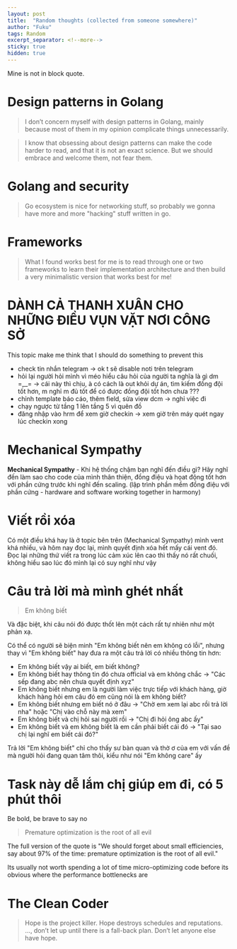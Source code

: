 ```yaml
---
layout: post
title:  "Random thoughts (collected from someone somewhere)"
author: "Fuku"
tags: Random
excerpt_separator: <!--more-->
sticky: true
hidden: true
---
```


Mine is not in block quote.

# Design patterns in Golang

<blockquote class="blockquote">
    <div class="quote-content">I don’t concern myself with design patterns in Golang, mainly because most of them in my opinion complicate things unnecessarily.</div>
</blockquote>

<blockquote class="blockquote">
    <div class="quote-content">I know that obsessing about design patterns can make the code harder to read, and<!--more--> that it is not an exact science. But we should embrace and welcome them, not fear them.</div>
</blockquote>

# Golang and security

<blockquote class="blockquote">
    <div class="quote-content">Go ecosystem is nice for networking stuff, so probably we gonna have more and more "hacking" stuff written in go.</div>
</blockquote>

# Frameworks

<blockquote class="blockquote">
    <div class="quote-content">What I found works best for me is to read through one or two frameworks to learn their implementation architecture and then build a very minimalistic version that works best for me!</div>
</blockquote>


# DÀNH CẢ THANH XUÂN CHO NHỮNG ĐIỀU VỤN VẶT NƠI CÔNG SỞ

This topic make me think that I should do something to prevent this

- check tin nhắn telegram &rarr; ok t sẽ disable noti trên telegram
- hỏi lại người hỏi mình vì méo hiểu câu hỏi của người ta nghĩa là gì dm =__= &rarr; cái này thì chịu, à có cách là out khỏi dự án, tìm kiếm đồng đội tốt hơn, m nghỉ m đủ tốt để có được đồng đội tốt hơn chưa ???
- chỉnh template báo cáo, thêm field, sửa view dcm &rarr; nghỉ việc đi
- chạy ngược từ tầng 1 lên tầng 5 vì quên đồ 
- đăng nhập vào hrm để xem giờ checkin &rarr; xem giờ trên máy quét ngay lúc checkin xong

# Mechanical Sympathy

**Mechanical Sympathy** - Khi hệ thống chậm bạn nghĩ đến điều gì? Hãy nghĩ đến làm sao cho code của mình thân thiện, đồng điệu và họat động tốt hơn với phần cứng trước khi nghĩ đến scaling. (lập trình phần mềm đồng điệu với phần cứng - hardware and software working together in harmony)

# Viết rồi xóa

Có một điều khá hay là ở topic bên trên (Mechanical Sympathy) mình vent khá nhiều, và hôm nay đọc lại, mình quyết định xóa hết mấy cái vent đó. Đọc lại những thứ viết ra trong lúc cảm xúc lên cao thì thấy nó rất chuối, không hiểu sao lúc đó mình lại có suy nghĩ như vậy

# Câu trả lời mà mình ghét nhất

<blockquote class="blockquote">
    <div class="quote-content">Em không biết</div>
</blockquote>

Và đặc biệt, khi câu nói đó được thốt lên một cách rất tự nhiên như một phản xạ.

Có thể có người sẽ biện minh "Em không biết nên em không có lỗi", nhưng thay vì "Em không biết" hay đưa ra một câu trả lời có nhiều thông tin hơn:

- Em không biết vậy ai biết, em biết không?
- Em không biết hay thông tin đó chưa official và em không chắc -> "Các sếp đang abc nên chưa quyết định xyz"
- Em không biết nhưng em là người làm việc trực tiếp với khách hàng, giờ khách hàng hỏi em câu đó em cũng nói là em không biết?
- Em không biết nhưng em biết nó ở đâu -> "Chờ em xem lại abc rồi trả lời nha" hoặc "Chị vào chỗ này mà xem"
- Em không biết và chị hỏi sai người rồi -> "Chị đi hỏi ông abc ấy"
- Em không biết và em không biết là em cần phải biết cái đó -> "Tại sao chị lại nghĩ em biết cái đó?"

Trả lời "Em không biết" chỉ cho thấy sư bàn quan và thờ ơ của em với vấn đề mà người hỏi đang quan tâm thôi, kiểu như nói "Em không care" ấy

# Task này dễ lắm chị giúp em đi, có 5 phút thôi

Be bold, be brave to say no


<blockquote class="blockquote">
    <div class="quote-content">Premature optimization is the root of all evil</div>
</blockquote>

The full version of the quote is "We should forget about small efficiencies, say about 97% of the time: premature optimization is the root of all evil."  

Its usually not worth spending a lot of time micro-optimizing code before its obvious where the
performance bottlenecks are

# The Clean Coder

<blockquote class="blockquote">
    <div class="quote-content">Hope is the project killer. Hope destroys schedules and reputations. …, don’t let up until there is a fall-back plan. Don’t let anyone else have hope.</div>
</blockquote>